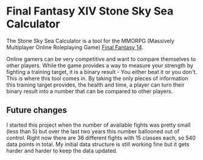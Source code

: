 # Final Fantasy XIV Stone Sky Sea Calculator

The Stone Sky Sea Calculator is a tool for the MMORPG (Massively Multiplayer Online Roleplaying Game) [Final Fantasy 14](https://eu.finalfantasyxiv.com/). 

Online gamers can be very competitive and want to compare themselves to other players. While the game provides a way to measure your strength by fighting a training target, it is a binary result - You either beat it or you don't. This is where this tool comes in. By taking the only pieces of information this training target provides, the health and time, a player can turn their binary result into a number that can be compared to other players.

## Future changes

I started this project when the number of available fights was pretty small (less than 5) but over the last two years this number ballooned out of control. Right now there are 36 different fights with 15 classes each, so 540 data points in total. My initial data structure is still working fine but it gets harder and harder to keep the data updated.